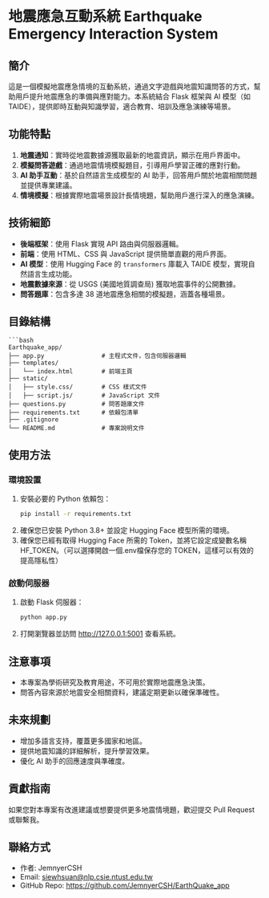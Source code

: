 # 地震應急互動系統 Earthquake Emergency Interaction System

## 簡介
這是一個模擬地震應急情境的互動系統，通過文字遊戲與地震知識問答的方式，幫助用戶提升地震應急的準備與應對能力。本系統結合 Flask 框架與 AI 模型（如 TAIDE），提供即時互動與知識學習，適合教育、培訓及應急演練等場景。

## 功能特點
1. **地震通知**：實時從地震數據源獲取最新的地震資訊，顯示在用戶界面中。
2. **模擬問答遊戲**：通過地震情境模擬題目，引導用戶學習正確的應對行動。
3. **AI 助手互動**：基於自然語言生成模型的 AI 助手，回答用戶關於地震相關問題並提供專業建議。
4. **情境模擬**：根據實際地震場景設計長情境題，幫助用戶進行深入的應急演練。

## 技術細節
- **後端框架**：使用 Flask 實現 API 路由與伺服器邏輯。
- **前端**：使用 HTML、CSS 與 JavaScript 提供簡單直觀的用戶界面。
- **AI 模型**：使用 Hugging Face 的 `transformers` 庫載入 TAIDE 模型，實現自然語言生成功能。
- **地震數據來源**：從 USGS (美國地質調查局) 獲取地震事件的公開數據。
- **問答題庫**：包含多達 38 道地震應急相關的模擬題，涵蓋各種場景。

## 目錄結構
	```bash
	Earthquake_app/
	├── app.py                # 主程式文件，包含伺服器邏輯
	├── templates/
	│   └── index.html        # 前端主頁
	├── static/
	│   ├── style.css/        # CSS 樣式文件
	│   ├── script.js/        # JavaScript 文件
	├── questions.py          # 問答題庫文件
	├── requirements.txt      # 依賴包清單
 	├── .gitignore
	└── README.md             # 專案說明文件

## 使用方法
### 環境設置
1. 安裝必要的 Python 依賴包：
   ```bash
   pip install -r requirements.txt
2. 確保您已安裝 Python 3.8+ 並設定 Hugging Face 模型所需的環境。
3. 確保您已經有取得 Hugging Face 所需的 Token，並將它設定成變數名稱 HF_TOKEN。（可以選擇開啟一個.env檔保存您的 TOKEN，這樣可以有效的提高隱私性）

### 啟動伺服器
1. 啟動 Flask 伺服器：
   ```bash
   python app.py
2. 打開瀏覽器並訪問 http://127.0.0.1:5001 查看系統。

## 注意事項
- 本專案為學術研究及教育用途，不可用於實際地震應急決策。
- 問答內容來源於地震安全相關資料，建議定期更新以確保準確性。

## 未來規劃
- 增加多語言支持，覆蓋更多國家和地區。
- 提供地震知識的詳細解析，提升學習效果。
- 優化 AI 助手的回應速度與準確度。

## 貢獻指南
如果您對本專案有改進建議或想要提供更多地震情境題，歡迎提交 Pull Request 或聯繫我。

## 聯絡方式
- 作者: JemnyerCSH
- Email: siewhsuan@nlp.csie.ntust.edu.tw
- GitHub Repo: https://github.com/JemnyerCSH/EarthQuake_app

